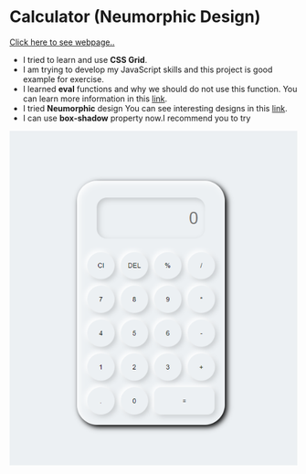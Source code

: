 # Calculator (Neumorphic Design)

[Click here to see webpage..](https://fatihcaliss.github.io/Calculator/)


* I tried to learn and use <b>CSS Grid</b>.
* I am trying to develop my JavaScript skills and this project is good example for exercise. 
* I learned  <b>eval</b> functions and why we should do not use this function. You can learn more information in this [link](https://developer.mozilla.org/en-US/docs/Web/JavaScript/Reference/Global_Objects/eval).
* I tried  <b>Neumorphic</b> design You can see interesting designs in this [link](https://codepen.io/myacode/pen/PoqQQNM).
* I can use <b>box-shadow</b> property now.I recommend you to try

![photo](https://github.com/fatihcaliss/Calculator/blob/master/calculater.PNG)



